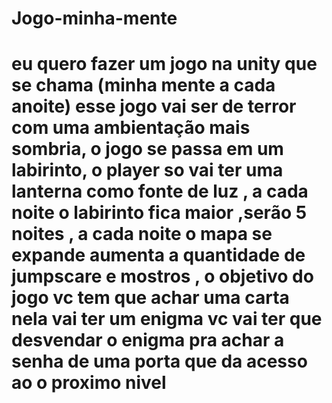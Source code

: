 # Jogo-minha-mente
# eu quero fazer um jogo na unity que se chama (minha mente a cada anoite) esse jogo vai ser de terror com uma ambientação mais sombria, o jogo se passa em um labirinto, o player so vai ter uma lanterna como fonte de luz , a cada noite o labirinto fica maior ,serão 5 noites , a cada noite o mapa se expande aumenta a quantidade de jumpscare e mostros , o objetivo do jogo vc tem que achar uma carta nela vai ter um enigma vc vai ter que desvendar o enigma pra achar a senha de uma porta que da acesso ao o proximo nivel
